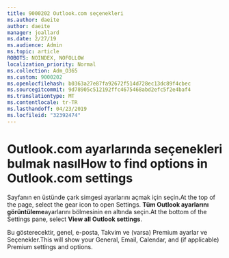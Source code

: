 ```yaml
---
title: 9000202 Outlook.com seçenekleri
ms.author: daeite
author: daeite
manager: joallard
ms.date: 2/27/19
ms.audience: Admin
ms.topic: article
ROBOTS: NOINDEX, NOFOLLOW
localization_priority: Normal
ms.collection: Adm_O365
ms.custom: 9000202
ms.openlocfilehash: b0363a27e87fa92672f514d728ec13dc89f4cbec
ms.sourcegitcommit: 9d78905c512192ffc4675468abd2efc5f2e4baf4
ms.translationtype: MT
ms.contentlocale: tr-TR
ms.lasthandoff: 04/23/2019
ms.locfileid: "32392474"
---
```

# <a name="how-to-find-options-in-outlookcom-settings"></a><span data-ttu-id="231c0-102">Outlook.com ayarlarında seçenekleri bulmak nasıl</span><span class="sxs-lookup"><span data-stu-id="231c0-102">How to find options in Outlook.com settings</span></span>

<span data-ttu-id="231c0-103">Sayfanın en üstünde çark simgesi ayarlarını açmak için seçin.</span><span class="sxs-lookup"><span data-stu-id="231c0-103">At the top of the page, select the gear icon to open Settings.</span></span> <span data-ttu-id="231c0-104">**Tüm Outlook ayarlarını görüntüleme**ayarlarını bölmesinin en altında seçin.</span><span class="sxs-lookup"><span data-stu-id="231c0-104">At the bottom of the Settings pane, select **View all Outlook settings**.</span></span>

<span data-ttu-id="231c0-105">Bu gösterecektir, genel, e-posta, Takvim ve (varsa) Premium ayarlar ve Seçenekler.</span><span class="sxs-lookup"><span data-stu-id="231c0-105">This will show your General, Email, Calendar, and (if applicable) Premium settings and options.</span></span>